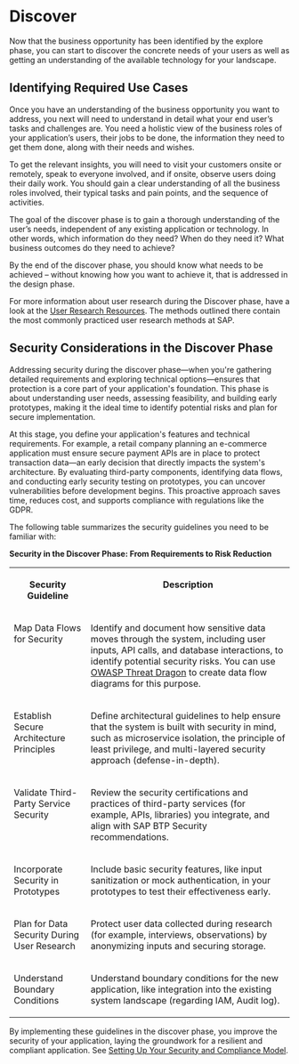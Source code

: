 <!-- loio7eae38223238424db496ab7ede47cf67 -->

# Discover

Now that the business opportunity has been identified by the explore phase, you can start to discover the concrete needs of your users as well as getting an understanding of the available technology for your landscape.



<a name="loio7eae38223238424db496ab7ede47cf67__section_scz_r55_xcc"/>

## Identifying Required Use Cases

Once you have an understanding of the business opportunity you want to address, you next will need to understand in detail what your end user’s tasks and challenges are. You need a holistic view of the business roles of your application’s users, their jobs to be done, the information they need to get them done, along with their needs and wishes.

To get the relevant insights, you will need to visit your customers onsite or remotely, speak to everyone involved, and if onsite, observe users doing their daily work. You should gain a clear understanding of all the business roles involved, their typical tasks and pain points, and the sequence of activities.

The goal of the discover phase is to gain a thorough understanding of the user’s needs, independent of any existing application or technology. In other words, which information do they need? When do they need it? What business outcomes do they need to achieve?

By the end of the discover phase, you should know what needs to be achieved – without knowing how you want to achieve it, that is addressed in the design phase.

For more information about user research during the Discover phase, have a look at the [User Research Resources](https://experience.sap.com/fiori-design-web/user-research-resources/). The methods outlined there contain the most commonly practiced user research methods at SAP.



<a name="loio7eae38223238424db496ab7ede47cf67__section_dkc_mkc_dgc"/>

## **Security Considerations in the Discover Phase**

Addressing security during the discover phase—when you're gathering detailed requirements and exploring technical options—ensures that protection is a core part of your application's foundation. This phase is about understanding user needs, assessing feasibility, and building early prototypes, making it the ideal time to identify potential risks and plan for secure implementation.

At this stage, you define your application's features and technical requirements. For example, a retail company planning an e-commerce application must ensure secure payment APIs are in place to protect transaction data—an early decision that directly impacts the system's architecture. By evaluating third-party components, identifying data flows, and conducting early security testing on prototypes, you can uncover vulnerabilities before development begins. This proactive approach saves time, reduces cost, and supports compliance with regulations like the GDPR.

The following table summarizes the security guidelines you need to be familiar with:

**Security in the Discover Phase: From Requirements to Risk Reduction**


<table>
<tr>
<th valign="top">

Security Guideline

</th>
<th valign="top">

Description

</th>
</tr>
<tr>
<td valign="top">

Map Data Flows for Security

</td>
<td valign="top">

Identify and document how sensitive data moves through the system, including user inputs, API calls, and database interactions, to identify potential security risks. You can use [OWASP Threat Dragon](https://owasp.org/www-project-threat-dragon/) to create data flow diagrams for this purpose.

</td>
</tr>
<tr>
<td valign="top">

Establish Secure Architecture Principles

</td>
<td valign="top">

Define architectural guidelines to help ensure that the system is built with security in mind, such as microservice isolation, the principle of least privilege, and multi-layered security approach \(defense-in-depth\).

</td>
</tr>
<tr>
<td valign="top">

Validate Third-Party Service Security

</td>
<td valign="top">

Review the security certifications and practices of third-party services \(for example, APIs, libraries\) you integrate, and align with SAP BTP Security recommendations.

</td>
</tr>
<tr>
<td valign="top">

Incorporate Security in Prototypes

</td>
<td valign="top">

Include basic security features, like input sanitization or mock authentication, in your prototypes to test their effectiveness early.

</td>
</tr>
<tr>
<td valign="top">

Plan for Data Security During User Research

</td>
<td valign="top">

Protect user data collected during research \(for example, interviews, observations\) by anonymizing inputs and securing storage.

</td>
</tr>
<tr>
<td valign="top">

Understand Boundary Conditions

</td>
<td valign="top">

Understand boundary conditions for the new application, like integration into the existing system landscape \(regarding IAM, Audit log\).

</td>
</tr>
</table>

By implementing these guidelines in the discover phase, you improve the security of your application, laying the groundwork for a resilient and compliant application. See [Setting Up Your Security and Compliance Model](https://help.sap.com/docs/btp/btp-admin-guide/setting-up-your-security-and-compliance-model).


